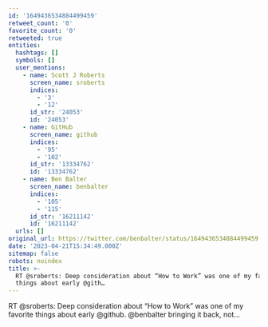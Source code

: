 ```yaml
---
id: '1649436534884499459'
retweet_count: '0'
favorite_count: '0'
retweeted: true
entities:
  hashtags: []
  symbols: []
  user_mentions:
    - name: Scott J Roberts
      screen_name: sroberts
      indices:
        - '3'
        - '12'
      id_str: '24053'
      id: '24053'
    - name: GitHub
      screen_name: github
      indices:
        - '95'
        - '102'
      id_str: '13334762'
      id: '13334762'
    - name: Ben Balter
      screen_name: benbalter
      indices:
        - '105'
        - '115'
      id_str: '16211142'
      id: '16211142'
  urls: []
original_url: https://twitter.com/benbalter/status/1649436534884499459
date: '2023-04-21T15:34:49.000Z'
sitemap: false
robots: noindex
title: >-
  RT @sroberts: Deep consideration about “How to Work” was one of my favorite
  things about early @gith…
---
```


RT @sroberts: Deep consideration about “How to Work” was one of my favorite things about early @github. ⁦@benbalter⁩ bringing it back, not…
